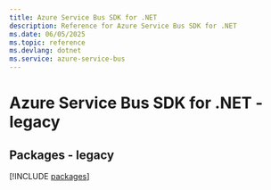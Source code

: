 ```yaml
---
title: Azure Service Bus SDK for .NET
description: Reference for Azure Service Bus SDK for .NET
ms.date: 06/05/2025
ms.topic: reference
ms.devlang: dotnet
ms.service: azure-service-bus
---
```

# Azure Service Bus SDK for .NET - legacy
## Packages - legacy
[!INCLUDE [packages](service-bus-index.md)]